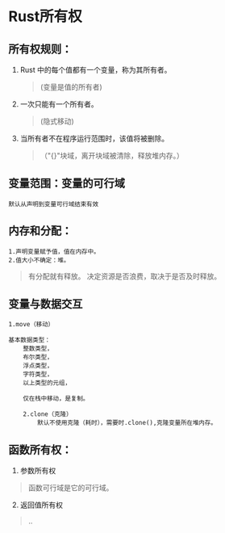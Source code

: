 # Rust所有权
## 所有权规则：
1. Rust 中的每个值都有一个变量，称为其所有者。
   >(变量是值的所有者)
            
2. 一次只能有一个所有者。
    >(隐式移动)
3. 当所有者不在程序运行范围时，该值将被删除。
    >（"{}"块域，离开块域被清除，释放堆内存。）

## 变量范围：变量的可行域
    默认从声明到变量可行域结束有效

## 内存和分配：
    
    1.声明变量赋予值，值在内存中。
    2.值大小不确定：堆。
    

> 有分配就有释放。
> 决定资源是否浪费，取决于是否及时释放。

## 变量与数据交互

    1.move（移动）
```
基本数据类型：
    整数类型，
    布尔类型，
    浮点类型，
    字符类型，
    以上类型的元组，
```
        仅在栈中移动，是复制。
```
    2.clone（克隆）
        默认不使用克隆（耗时），需要时.clone(),克隆变量所在堆内存。
 ```   

 ## 函数所有权：
 1. 参数所有权
> 函数可行域是它的可行域。
 2. 返回值所有权
> ..